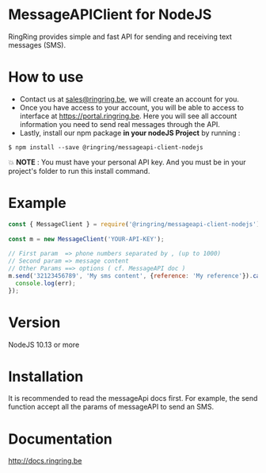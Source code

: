 # MessageAPIClient for NodeJS

RingRing provides simple and fast API for sending and receiving text messages (SMS).

# How to use

- Contact us at sales@ringring.be, we will create an account for you.
- Once you have access to your account, you will be able to access to interface at https://portal.ringring.be. Here you will see all account information you need to send real messages through the API.
- Lastly, install our npm package **in your nodeJS Project** by running :
```
$ npm install --save @ringring/messageapi-client-nodejs
```

:boom: **NOTE** :  You must have your personal API key. And you must be in your project's folder to run this install command.


# Example

```Javascript
const { MessageClient } = require('@ringring/messageapi-client-nodejs');
 
const m = new MessageClient('YOUR-API-KEY');
 
// First param  => phone numbers separated by , (up to 1000)
// Second param => message content
// Other Params ==> options ( cf. MessageAPI doc )
m.send('32123456789', 'My sms content', {reference: 'My reference'}).catch(err => {
  console.log(err);
});

```

# Version

NodeJS 10.13 or more

# Installation

It is recommended to read the messageApi docs first. For example, the send function accept all the params of messageAPI to send an SMS.

# Documentation

http://docs.ringring.be 
